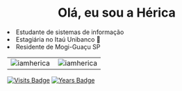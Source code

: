 <h1 align="center">Olá, eu sou a Hérica</h1>


<lu>
  <li>Estudante de sistemas de informação</li>
  <li>Estagiária no Itaú Unibanco 🧡 </li>
  <li>Residente de Mogi-Guaçu SP</li>
</lu>

<center>
<table>
  <tr>
      <td><img align="left" src="https://github-readme-stats.vercel.app/api/top-langs/?username=iamherica&layout=compact&theme=midnight-purple" alt="iamherica" /></td>
      <td><img align="center" src="https://github-readme-stats.vercel.app/api?username=iamherica&show_icons=true&locale=en&theme=midnight-purple" alt="iamherica" /></td>
  </tr>  
</table>
</center>

[![Visits Badge](https://badges.pufler.dev/visits/iamherica/iamherica)](https://badges.pufler.dev)
[![Years Badge](https://badges.pufler.dev/years/iamherica)](https://badges.pufler.dev)

